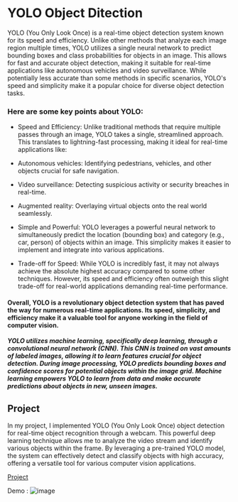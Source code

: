 # YOLO Object Ditection

YOLO (You Only Look Once) is a real-time object detection system known for its speed and efficiency. Unlike other methods that analyze each image region multiple times, YOLO utilizes a single neural network to predict bounding boxes and class probabilities for objects in an image. This allows for fast and accurate object detection, making it suitable for real-time applications like autonomous vehicles and video surveillance. While potentially less accurate than some methods in specific scenarios, YOLO's speed and simplicity make it a popular choice for diverse object detection tasks.
### Here are some key points about YOLO:
- Speed and Efficiency: Unlike traditional methods that require multiple passes through an image, YOLO takes a single, streamlined approach. This translates to lightning-fast 
 processing, making it ideal for real-time applications like:

- Autonomous vehicles: Identifying pedestrians, vehicles, and other objects crucial for safe navigation.
- Video surveillance: Detecting suspicious activity or security breaches in real-time.
- Augmented reality: Overlaying virtual objects onto the real world seamlessly.
- Simple and Powerful: YOLO leverages a powerful neural network to simultaneously predict the location (bounding box) and category (e.g., car, person) of objects within an image. This simplicity makes it easier to implement and integrate into various applications.

- Trade-off for Speed: While YOLO is incredibly fast, it may not always achieve the absolute highest accuracy compared to some other techniques. However, its speed and efficiency often outweigh this slight trade-off for real-world applications demanding real-time performance.

#### Overall, YOLO is a revolutionary object detection system that has paved the way for numerous real-time applications. Its speed, simplicity, and efficiency make it a valuable tool for anyone working in the field of computer vision.

***YOLO utilizes machine learning, specifically deep learning, through a convolutional neural network (CNN). This CNN is trained on vast amounts of labeled images, allowing it to learn features crucial for object detection. During image processing, YOLO predicts bounding boxes and confidence scores for potential objects within the image grid. Machine learning empowers YOLO to learn from data and make accurate predictions about objects in new, unseen images.***

## Project
In my project, I implemented YOLO (You Only Look Once) object detection for real-time object recognition through a webcam. This powerful deep learning technique allows me to analyze the video stream and identify various objects within the frame. By leveraging a pre-trained YOLO model, the system can effectively detect and classify objects with high accuracy, offering a versatile tool for various computer vision applications.

[Project](https://github.com/fahimalshihab/YOLO-Object-Ditection/blob/master/Chapter6%20Yolo%20with%20webcam/YOLO_Webcam_Object_Ditection.py)

Demo :
![image](https://github.com/fahimalshihab/Projects/assets/97816146/d81fabda-c5fd-4cad-b1b3-80f02455c019)
